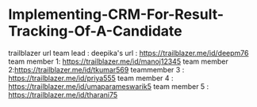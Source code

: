 # Implementing-CRM-For-Result-Tracking-Of-A-Candidate
trailblazer url 
team lead : deepika's url :  https://trailblazer.me/id/deepm76
team member 1: https://trailblazer.me/id/manoj12345
team member 2:https://trailblazer.me/id/tkumar569
teammember 3 : https://trailblazer.me/id/priya555
team member 4 : https://trailblazer.me/id/umaparameswarik5
team member 5 : https://trailblazer.me/id/tharani75
